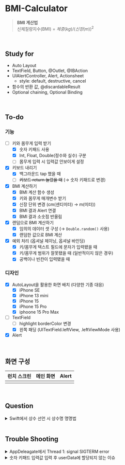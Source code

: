 # BMI-Calculator

> **BMI 계산법**<br />
> 신체질량지수(BMI) = $체중(kg) / (신장(m))^2$

<br />

## Study for
- Auto Layout
- TextField, Button, @Outlet, @IBAction
- UIAlertController, Alert, Actionsheet
    - style: default, destructive, cancel
- 함수의 반환 값, @discardableResult
- Optional chaining, Optional Binding

<br />

## To-do
### 기능
- [ ] 키와 몸무게 입력 받기
    - [x] 숫자 키패드 사용
    - [x] Int, Float, Double(정수와 실수) 구분
    - [ ] 몸무게 입력 시 입력값 안보이게 설정
- [x] 키보드 내리기
    - [x] 백그라운드 tap 했을 때
    - [ ] ~~키보드 return 눌렀을 때~~ (→ 숫자 키패드로 변경)
- [x] BMI 계산하기
    - [x] BMI 계산 함수 생성
    - [x] 키와 몸무게 매개변수 받기
    - [x] 신장 단위 변경 (cm(센티미터) → m(미터))
    - [x] BMI 결과 Alert 연결
    - [x] BMI 결과 소숫점 반올림
- [x] 랜덤으로 BMI 계산하기
    - [x] 임의의 데이터 셋 구성 (→ `Double.random()` 사용)
    - [x] 랜덤한 값으로 BMI 계산
- [x] 예외 처리 (옵셔널 체이닝, 옵셔널 바인딩)
    - [x] 키/몸무게 텍스트 필드에 문자가 입력됐을 때
    - [x] 키/몸무게 범위가 잘못됐을 때 (일반적이지 않은 경우)
    - [x] 공백이나 빈칸이 입력됐을 때
### 디자인
- [x] AutoLayout을 활용한 화면 배치 (다양한 기종 대응)
    - [x] iPhone SE
    - [x] iPhone 13 mini
    - [x] iPhone 15
    - [x] iPhone 15 Pro
    - [x] iphoone 15 Pro Max
- [ ] TextField
    - [ ] highlight borderColor 변경
    - [x] 왼쪽 패딩 (UITextField.leftView, .leftViewMode 사용)
- [x] Alert

<br />

## 화면 구성

| **런치 스크린** | **메인 화면** | **Alert** |
|:--------:|:-------:|:-----:|
| | |

<br />

## Question
<details>
<summary>Swift에서 상수 선언 시 상수명 명명법</summary>
<div markdown="1">
JavaScript에서 상수(Constants) 데이터를 만들 때 객체를 활용해 선언하고, 상수명은 대문자 스네이크 케이스(e.g. TEXT_DATA)를 활용했었다. Swift에서는 기본으로 카멜 케이스(camelCase)를 사용하고 카멜 케이스 안에서도 Lower Camel Case 와 Upper Camel Case로 나뉘어지는데, 상수 선언의 경우에는 Lower Camel Case를 사용한다고 한다. 따라서 앱에서 사용할 문자열을 딕셔너리(Dictionary)를 활용해 상수를 선언하고, 상수명은 Lower Camel Case 규칙을 적용해주었다.

</div>
</details>

<br />

## Trouble Shooting
<details>
<summary>AppDeleagate에서 Thread 1: signal SIGTERM error</summary>
여러 개의 시뮬레이터를 켜놓고 테스트 하던 중 시뮮레이터를 종료하니 AppDelegate에서 Thread 1 Error 발생
Xcode에서 시뮬레이터를 종료할 때 Cmd + Q를 사용해야 한다고 한다. (iOS 13 이후부터 AppDelegate에서 앱의 생성과 종료 시점 통제)
</div>
</details>

<details>
<summary>숫자 키패드 입력값 입력 후 userData에 할당되지 않는 이슈</summary>
userHeight, userWeight 데이터를 받을 UITextField에서 키보드 내리기 기능을 추가하기 위해 이벤트를 Did End On Exit으로 설정 후 keyboardType을 decimalPad로 변경하니 입력값이 userHeight, userWeight 변수에 할당이 안 됨. 각 TextField의 IBAction 함수에 이벤트를 Editing Did End를 추가로 연결하여 해결.
</div>
</details>
